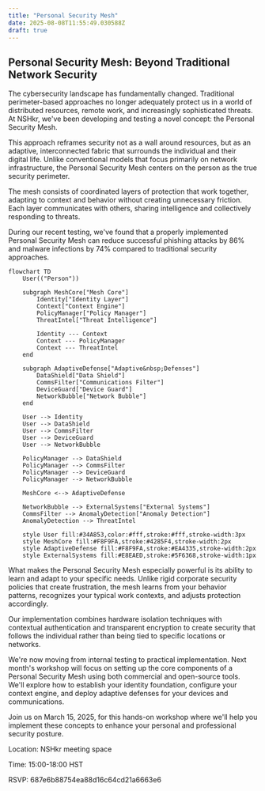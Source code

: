 ```yaml
---
title: "Personal Security Mesh"
date: 2025-08-08T11:55:49.030588Z
draft: true
---
```


## Personal Security Mesh: Beyond Traditional Network Security

The cybersecurity landscape has fundamentally changed. Traditional perimeter-based approaches no longer adequately protect us in a world of distributed resources, remote work, and increasingly sophisticated threats. At NSHkr, we've been developing and testing a novel concept: the Personal Security Mesh.

This approach reframes security not as a wall around resources, but as an adaptive, interconnected fabric that surrounds the individual and their digital life. Unlike conventional models that focus primarily on network infrastructure, the Personal Security Mesh centers on the person as the true security perimeter.

The mesh consists of coordinated layers of protection that work together, adapting to context and behavior without creating unnecessary friction. Each layer communicates with others, sharing intelligence and collectively responding to threats.

During our recent testing, we've found that a properly implemented Personal Security Mesh can reduce successful phishing attacks by 86% and malware infections by 74% compared to traditional security approaches.

```mermaid
flowchart TD
    User(("Person"))
    
    subgraph MeshCore["Mesh Core"]
        Identity["Identity Layer"]
        Context["Context Engine"]
        PolicyManager["Policy Manager"]
        ThreatIntel["Threat Intelligence"]
        
        Identity --- Context
        Context --- PolicyManager
        Context --- ThreatIntel
    end
    
    subgraph AdaptiveDefense["Adaptive&nbsp;Defenses"]
        DataShield["Data Shield"]
        CommsFilter["Communications Filter"]
        DeviceGuard["Device Guard"]
        NetworkBubble["Network Bubble"]
    end
    
    User --> Identity
    User --> DataShield
    User --> CommsFilter
    User --> DeviceGuard
    User --> NetworkBubble
    
    PolicyManager --> DataShield
    PolicyManager --> CommsFilter
    PolicyManager --> DeviceGuard
    PolicyManager --> NetworkBubble
    
    MeshCore <--> AdaptiveDefense
    
    NetworkBubble --> ExternalSystems["External Systems"]
    CommsFilter --> AnomalyDetection["Anomaly Detection"]
    AnomalyDetection --> ThreatIntel
    
    style User fill:#34A853,color:#fff,stroke:#fff,stroke-width:3px
    style MeshCore fill:#F8F9FA,stroke:#4285F4,stroke-width:2px
    style AdaptiveDefense fill:#F8F9FA,stroke:#EA4335,stroke-width:2px
    style ExternalSystems fill:#E8EAED,stroke:#5F6368,stroke-width:1px
```

What makes the Personal Security Mesh especially powerful is its ability to learn and adapt to your specific needs. Unlike rigid corporate security policies that create frustration, the mesh learns from your behavior patterns, recognizes your typical work contexts, and adjusts protection accordingly.

Our implementation combines hardware isolation techniques with contextual authentication and transparent encryption to create security that follows the individual rather than being tied to specific locations or networks.

We're now moving from internal testing to practical implementation. Next month's workshop will focus on setting up the core components of a Personal Security Mesh using both commercial and open-source tools. We'll explore how to establish your identity foundation, configure your context engine, and deploy adaptive defenses for your devices and communications.

Join us on March 15, 2025, for this hands-on workshop where we'll help you implement these concepts to enhance your personal and professional security posture.

Location: NSHkr meeting space

Time: 15:00-18:00 HST

RSVP: 687e6b88754ea88d16c64cd21a6663e6